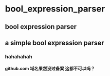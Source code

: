 # bool_expression_parser
## bool expression parser
## a simple bool expression parser
### hahahahah
#### github.com 域名果然没过备案 这都不可以吗？
